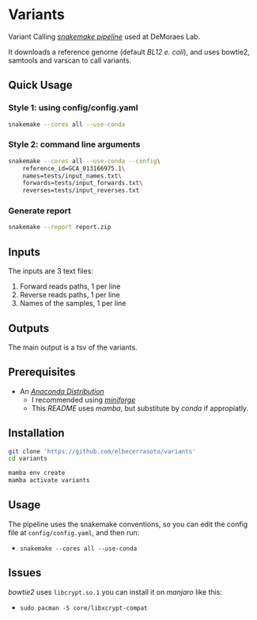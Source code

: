 
# Variants

Variant Calling [_snakemake pipeline_](https://snakemake.github.io/) used at DeMoraes Lab.

It downloads a reference genome (default _BL12 e. coli_),
and uses bowtie2, samtools and varscan to call variants.

## Quick Usage

###  Style 1: using config/config.yaml

``` sh
snakemake --cores all --use-conda
```

### Style 2: command line arguments

``` sh
snakemake --cores all --use-conda --config\
    reference_id=GCA_013166975.1\
    names=tests/input_names.txt\
    forwards=tests/input_forwards.txt\
    reverses=tests/input_reverses.txt
```


### Generate report

``` sh
snakemake --report report.zip
```

## Inputs
The inputs are 3 text files:
1. Forward reads paths, 1 per line
2. Reverse reads paths, 1 per line
3. Names of the samples, 1 per line

## Outputs
The main output is a tsv of the variants.


## Prerequisites

+ An [_Anaconda Distribution_](https://github.com/conda-forge/miniforge)
  + I recommended using [_miniforge_](https://github.com/conda-forge/miniforge)
  + This _README_ uses _mamba_, but substitute by _conda_ if appropiatly.


## Installation

``` sh
git clone 'https://github.com/elbecerrasoto/variants'
cd variants
```

``` sh
mamba env create
mamba activate variants
```


## Usage

The pipeline uses the snakemake conventions,
so you can edit the config file at `config/config.yaml`,
and then run:

+ `snakemake --cores all --use-conda`


## Issues

_bowtie2_ uses `libcrypt.so.1`
you can install it on _manjaro_ like this:

+ `sudo pacman -S core/libxcrypt-compat`

